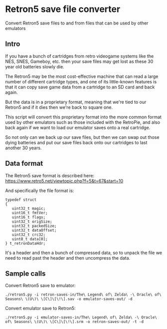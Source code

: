 # Retron5 save file converter

Convert Retron5 save files to and from files that can be used by other emulators

## Intro

If you have a bunch of cartridges from retro videogame systems like the NES, SNES, Gameboy, etc. then your save files may get lost as these 30 year old batteries slowly die.

The Retron5 may be the most cost-effective machine that can read a large number of different cartridge types, and one of its little-known features is that it can copy save game data from a cartridge to an SD card and back again.

But the data is in a proprietary format, meaning that we're tied to our Retron5 and if it dies then we're back to square one. 

This script will convert this proprietary format into the more common format used by other emulators such as those included with the RetroPie, and also back again if we want to load our emulator saves onto a real cartridge.

So not only can we back up our save files, but then we can swap out those dying batteries and put our save files back onto our cartridges to last another 30 years.

## Data format

The Retron5 save format is described here: https://www.retro5.net/viewtopic.php?f=5&t=67&start=10

And specifically the file format is:

```
typedef struct
{
   uint32_t magic;
   uint16_t fmtVer;
   uint16_t flags;
   uint32_t origSize;
   uint32_t packedSize;
   uint32_t dataOffset;
   uint32_t crc32;
   uint8_t data[0];
} t_retronDataHdr;
```

It's a header and then a bunch of compressed data, so to unpack the file we need to read past the header and then uncompress the data.

## Sample calls

Convert Retron5 save to emulator:

```
./retron5.py -i retron-saves-in/The\ Legend\ of\ Zelda\ -\ Oracle\ of\ Seasons\ \(U\)\ \[C\]\[\!\].sav -o emulator-saves-out/ -d
```

Convert emulator save to Retron5:

```
./retron5.py -i emulator-saves-in/The\ Legend\ of\ Zelda\ -\ Oracle\ of\ Seasons\ \(U\)\ \[C\]\[\!\].srm -o retron-saves-out/ -t -d
```